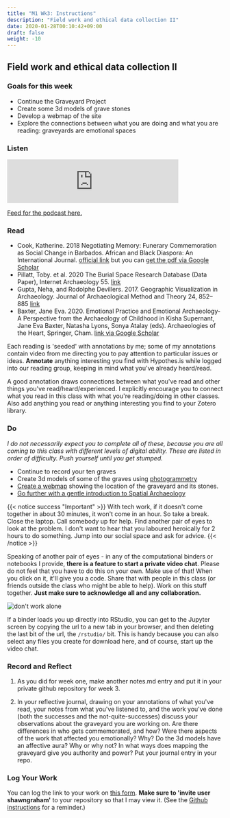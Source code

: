 ```yaml
---
title: "M1 Wk3: Instructions"
description: "Field work and ethical data collection II"
date: 2020-01-28T00:10:42+09:00
draft: false
weight: -10
---
```

## Field work and ethical data collection II

### Goals for this week

- Continue the Graveyard Project
- Create some 3d models of grave stones
- Develop a webmap of the site
- Explore the connections between what you are doing and what you are reading: graveyards are emotional spaces

### Listen

<iframe src="https://anchor.fm/dr-graham/embed/episodes/HIST3000CLCV3000-Week-3-The-Digital-Day-to-Day-ei0iq4" height="102px" width="400px" frameborder="0" scrolling="no"></iframe>

[Feed for the podcast here.](https://anchor.fm/s/1c3d3bfc/podcast/rss)

### Read

+ Cook, Katherine. 2018 Negotiating Memory: Funerary Commemoration as Social Change in Barbados. African and Black Diaspora: An International Journal. [official link](https://doi.org/10.1080/17528631.2017.1412929) but you can [get the pdf via Google Scholar](https://scholar.google.com/scholar?hl=en&as_sdt=0%2C5&q=Negotiating+memory%3A+funerary+commemoration+as+social+change+in+emancipation-era+Barbados&btnG=)
+ Pillatt, Toby. et al. 2020 The Burial Space Research Database (Data Paper), Internet Archaeology 55. [link](https://doi.org/10.11141/ia.55.3)
+ Gupta, Neha, and Rodolphe Devillers. 2017. Geographic Visualization in Archaeology. Journal of Archaeological Method and Theory 24, 852–885 [link](https://link.springer.com/article/10.1007/s10816-016-9298-7)
+ Baxter, Jane Eva. 2020. Emotional Practice and Emotional Archaeology- A Perspective from the Archaeology of Childhood in Kisha Supernant, Jane Eva Baxter, Natasha Lyons, Sonya Atalay (eds). Archaeologies of the Heart, Springer, Cham. [link via Google Scholar](https://scholar.google.com/scholar?hl=en&as_sdt=0%2C5&q=Emotional+Practice+and+Emotional+Archaeology-+A+Perspective+from+the+Archaeology+of+Childhood&btnG=)

Each reading is 'seeded' with annotations by me; some of my annotations contain video from me directing you to pay attention to particular issues or ideas. **Annotate** anything interesting you find with Hypothes.is while logged into our reading group, keeping in mind what you've already heard/read.

A good annotation draws connections between what you've read and other things you've read/heard/experienced. I explicitly encourage you to connect what you read in this class with what you're reading/doing in other classes. Also add anything you read or anything interesting you find to your Zotero library.


### Do

_I do not necessarily expect you to complete all of these, because you are all coming to this class with different levels of digital ability. These are listed in order of difficulty. Push yourself until you get stumped._

- Continue to record your ten graves
- Create 3d models of some of the graves using [photogrammetry](/week/3/photogrammetry)
- [Create a webmap](/week/3/webmaps) showing the location of the graveyard and its stones.
- [Go further with a gentle introduction to Spatial Archaeology](/week/3/spatial-archae)

{{< notice success "Important" >}} With tech work, if it doesn't come together in about 30 minutes, it won't come in an hour. So take a break. Close the laptop. Call somebody up for help. Find another pair of eyes to look at the problem. I don't want to hear that you laboured heroically for 2 hours to do something. Jump into our social space and ask for advice.
{{< /notice >}}

Speaking of another pair of eyes - in any of the computational binders or notebooks I provide, **there is a feature to start a private video chat**. Please do not feel that you have to do this on your own. Make use of that! When you click on it, it'll give you a code. Share that with people in this class (or friends outside the class who might be able to help). Work on this stuff together. **Just make sure to acknowledge all and any collaboration.**

![don't work alone](/images/dont-work-alone.png)

If a binder loads you up directly into RStudio, you can get to the Jupyter screen by copying the url to a new tab in your browser, and then deleting the last bit of the url, the `/rstudio/` bit. This is handy because you can also select any files you create for download here, and of course, start up the video chat.

### Record and Reflect

1. As you did for week one, make another notes.md entry and put it in your private github repository for week 3.

2. In your reflective journal, drawing on your annotations of what you've read, your notes from what you've listened to, and the work you've done (both the successes and the not-quite-successes) discuss your observations about the graveyard you are working on. Are there differences in who gets commemorated, and how? Were there aspects of the work that affected you emotionally? Why? Do the 3d models have an affective aura? Why or why not? In what ways does mapping the graveyard give you authority and power? Put your journal entry in your repo.

### Log Your Work

You can log the link to your work on [this form](https://forms.gle/9BMvFeFda9qq36fAA). **Make sure to 'invite user shawngraham'** to your repository so that I may view it. (See the [Github instructions](/week/1/github) for a reminder.)
